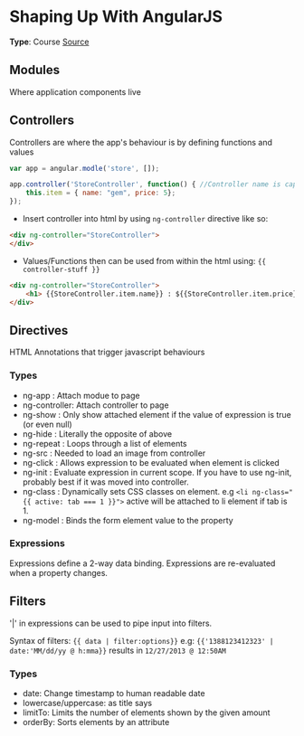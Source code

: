 # Shaping Up With AngularJS
**Type**: Course
[Source](https://www.codeschool.com/courses/shaping-up-with-angularjs)


## Modules
Where application components live

## Controllers
Controllers are where the app's behaviour is by defining functions and values

```javascript
var app = angular.modle('store', []);

app.controller('StoreController', function() { //Controller name is capital case
    this.item = { name: "gem", price: 5};
});
```

- Insert controller into html by using `ng-controller` directive like so:

```html
<div ng-controller="StoreController">
</div>
```

- Values/Functions then can be used from within the html using: `{{ controller-stuff }}`

```html
<div ng-controller="StoreController">
    <h1> {{StoreController.item.name}} : ${{StoreController.item.price}} </h1>
</div>
```

## Directives
HTML Annotations that trigger javascript behaviours

### Types
- ng-app       : Attach modue to page
- ng-controller: Attach controller to page
- ng-show      : Only show attached element if the value of expression is true (or even null)
- ng-hide      : Literally the opposite of above
- ng-repeat    : Loops through a list of elements
- ng-src       : Needed to load an image from controller
- ng-click     : Allows expression to be evaluated when element is clicked
- ng-init      : Evaluate expression in current scope. If you have to use ng-init, probably best if it was moved into controller.
- ng-class     : Dynamically sets CSS classes on element.  e.g `<li ng-class="{{ active: tab === 1 }}">` active will be attached to li element if tab is 1.
- ng-model     : Binds the form element value to the property

### Expressions
Expressions define a 2-way data binding. Expressions are re-evaluated when a property changes.

## Filters

'|' in expressions can be used to pipe input into filters.

Syntax of filters: `{{ data | filter:options}}`
e.g: `{{'1388123412323' | date:'MM/dd/yy @ h:mma}}` results in `12/27/2013 @ 12:50AM`

### Types

- date: Change timestamp to human readable date
- lowercase/uppercase: as title says
- limitTo: Limits the number of elements shown by the given amount
- orderBy: Sorts elements by an attribute
